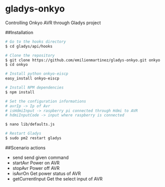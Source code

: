 # gladys-onkyo
Controlling Onkyo AVR through Gladys project

##Installation
```bash
# Go to the hooks directory
$ cd gladys/api/hooks

# Clone the repository
$ git clone https://github.com/emilienmartinez/gladys-onkyo.git onkyo
$ cd onkyo

# Install python onkyo-eiscp
easy_install onkyo-eiscp

# Install NPM dependencies
$ npm install

# Set the configuration informations
# avrIp -> Ip of Avr
# isHdmiInput -> raspberry pi connected through Hdmi to AVR
# hdmiInputCode -> input where raspberry is connected

$ nano lib/defaults.js

# Restart Gladys
$ sudo pm2 restart gladys
```

##Scenario actions
* send  send given command
* startAvr  Power on AVR
* stopAvr  Power off AVR
* isAvrOn  Get power status of AVR
* getCurrentInput  Get the select input of AVR
